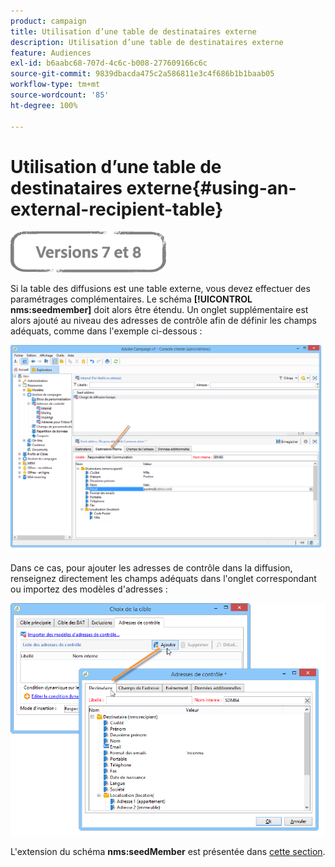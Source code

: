 ```yaml
---
product: campaign
title: Utilisation d’une table de destinataires externe
description: Utilisation d’une table de destinataires externe
feature: Audiences
exl-id: b6aabc68-707d-4c6c-b008-277609166c6c
source-git-commit: 9839dbacda475c2a586811e3c4f686b1b1baab05
workflow-type: tm+mt
source-wordcount: '85'
ht-degree: 100%

---
```


# Utilisation d’une table de destinataires externe{#using-an-external-recipient-table}

![](../../assets/common.svg)

Si la table des diffusions est une table externe, vous devez effectuer des paramétrages complémentaires. Le schéma **[!UICONTROL nms:seedmember]** doit alors être étendu. Un onglet supplémentaire est alors ajouté au niveau des adresses de contrôle afin de définir les champs adéquats, comme dans l&#39;exemple ci-dessous :

![](assets/s_ncs_user_seedlist_new_tab.png)

Dans ce cas, pour ajouter les adresses de contrôle dans la diffusion, renseignez directement les champs adéquats dans l&#39;onglet correspondant ou importez des modèles d&#39;adresses :

![](assets/s_ncs_user_seedlist_add_new_tab.png)

L&#39;extension du schéma **nms:seedMember** est présentée dans [cette section](../../configuration/using/seed-addresses.md).
